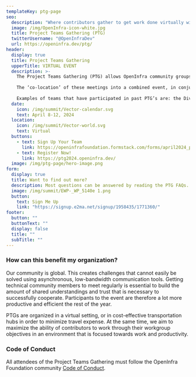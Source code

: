 ```yaml
---
templateKey: ptg-page
seo:
  description: "Where contributors gather to get work done virtually within OpenInfra Foundation-supported open source projects."
  image: /img/OpenInfra-icon-white.jpg
  title: Project Teams Gathering (PTG)
  twitterUsername: "@OpenInfraDev"
  url: https://openinfra.dev/ptg/
header:
  display: true
  title: Project Teams Gathering
  upperTitle: VIRTUAL EVENT
  description: >-
    The Project Teams Gathering (PTG) allows OpenInfra community groups (and adjacent open source community project teams) working on open source projects to meet virtually, exchange ideas and get work done in a productive, low-key setting. Discussions might include items like: priority setting for the upcoming months, assigning work items, iterating quickly on solutions for complex problems, or making fast progress on critical issues. Since teams decide their own schedule and agendas for their meetings, the PTG is able to fit each team’s needs and facilitate cross community and cross team collaboration.
    
    The ‘co-location’ of these meetings into a combined event, in conjunction with  the dynamic scheduling and transparency of topics being discussed per team, enables open collaboration for our open communities to discuss any specific topic (open design & open development).
    
    Examples of teams that have participated in past PTG’s are: the Diversity & Inclusion Working Group, Kata Containers, Confidential Containers, OpenDev, the Computing Force Network, OpenStack Operators, Nova, Ironic, Cinder, StarlingX and many others! Whether your team is focused on a general theme in open infrastructure or a particular repo or service, there is space for your open source community.
  date:
    icon: /img/summit/Vector-calendar.svg
    text: April 8-12, 2024
  location:
    icon: /img/summit/Vector-world.svg
    text: Virtual
  buttons:
    - text: Sign Up Your Team
      link: https://openinfrafoundation.formstack.com/forms/april2024_ptg_survey
    - text: Register Now!
      link: https://ptg2024.openinfra.dev/
  image: /img/ptg-page/hero-image.png
form:
  display: true
  title: Want to find out more?
  description: Most questions can be answered by reading the PTG FAQs. Still more questions? Email ptg@openinfra.dev  or subscribe to our newsletter to be kept up to date with the latest about Project Teams Gathering.
  image: /img/summit/EWP-_WP_5140e 1.png
  button:
    text: Sign Me Up
    link: "https://signup.e2ma.net/signup/1958435/1771360/"
footer:
  button: ""
  buttonText: ""
  display: false
  title: ""
  subTitle: ""
---
```


### How can this benefit my organization?

Our community is global. This creates challenges that cannot easily be solved using asynchronous, low-bandwidth communication tools. Getting technical community members to meet regularly is essential to build the amount of shared understandings and trust that is necessary to successfully cooperate. Participants to the event are therefore a lot more productive and efficient the rest of the year.

PTGs are organized in a virtual setting, or in cost-effective transportation hubs in order to minimize travel expense. At the same time, we aim to maximize the ability of contributors to work through their workgroup objectives in an environment that is focused towards work and productivity.

### Code of Conduct

All attendees of the Project Teams Gathering must follow the OpenInfra Foundation community [Code of Conduct](/legal/code-of-conduct).
